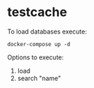 # testcache

To load databases execute:
```
docker-compose up -d
```
Options to execute:
1) load
2) search "name"